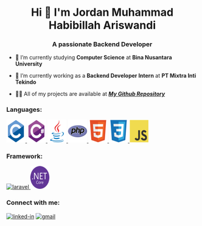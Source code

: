 <h1 align="center">Hi 👋 I'm Jordan Muhammad Habibillah Ariswandi</h1>
<h3 align="center">A passionate Backend Developer</h3>

- 🔭 I’m currently studying **Computer Science** at **Bina Nusantara University**

- 🌱 I’m currently working as a **Backend Developer Intern** at **PT Mixtra Inti Tekindo**

- 👨‍💻 All of my projects are available at [***My Github Repository***](https://github.com/JagoanJor?tab=repositories)

<h3 align="left">Languages:</h3>
<p align="left">
  <a href="" target="blank" rel="noreferrer">
    <img src="https://raw.githubusercontent.com/devicons/devicon/master/icons/c/c-original.svg" alt="c" width="50" height="60"/>
  </a>
  <a href="" taget="blank" rel="noreferrer">
    <img src="https://raw.githubusercontent.com/devicons/devicon/master/icons/csharp/csharp-original.svg" alt="csharp" width="50" height="60"/>
  </a>
  <a href="" taget="blank" rel="noreferrer">
    <img src="https://raw.githubusercontent.com/devicons/devicon/master/icons/java/java-original.svg" alt="java" width="50" height="60"/>
  </a>
  <a href="" taget="blank" rel="noreferrer">
    <img src="https://raw.githubusercontent.com/devicons/devicon/master/icons/php/php-original.svg" alt="php" width="50" height="60"/>
  </a>
  <a href="" taget="blank" rel="noreferrer">
    <img src="https://raw.githubusercontent.com/devicons/devicon/master/icons/html5/html5-original.svg" alt="html5" width="50" height="60"/>
  </a>
  <a href="" taget="blank" rel="noreferrer">
    <img src="https://raw.githubusercontent.com/devicons/devicon/master/icons/css3/css3-original.svg" alt="css3" width="50" height="60"/>
  </a>
  <a href="" taget="blank" rel="noreferrer">
    <img src="https://raw.githubusercontent.com/devicons/devicon/master/icons/javascript/javascript-original.svg" alt="javascript" width="50" height="60"/>
  </a>
</p>
<h3 align="left">Framework:</h3>
<p align="left">
  <a href="" target="blank" rel="noreferrer">
    <img src="https://github.com/bablubambal/All_logo_and_pictures/blob/main/frameworks/laravel.svg" alt="laravel" width="50" height="60"/>
  </a>
  <a href="" taget="blank" rel="noreferrer">
    <img src="https://raw.githubusercontent.com/devicons/devicon/master/icons/dotnetcore/dotnetcore-original.svg" alt="dotnetcore" width="50" height="60"/>
  </a>
</p>

<h3 align="left">Connect with me:</h3>
<p align="left">
<a href="https://www.linkedin.com/in/jordan-mha/" target="blank"><img align="center" src="https://github.com/gauravghongde/social-icons/blob/master/SVG/Color/LinkedIN.svg" alt="linked-in" height="50" width="60" /></a>
  <a href="mailto: jordan.cike@gmail.com" target="blank"><img align="center" src="https://github.com/gauravghongde/social-icons/blob/master/SVG/Color/Gmail.svg" alt="gmail" height="50" width="60" /></a>
</p>

